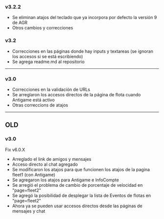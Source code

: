 ### v3.2.2
+ Se eliminan atajos del teclado que ya incorpora por defecto la versión 9 de AGR
+ Otros cambios y correcciones

### v3.2
+ Correcciones en las páginas donde hay inputs y textareas (se ignoran los accesos si se está escribiendo)
+ Se agrega readme.md al repositorio

---

### v3.0
+ Correcciones en la validación de URLs
+ Se arreglaron los accesos directos de la página de flota cuando Antigame está activo
+ Otras correccions de atajos

---

## OLD
### v3.0
Fix v6.0.X
+ Arreglado el link de amigos y mensajes
+ Acceso directo al chat agregado
+ Se modificaron los atajos para que funcionen los atajos de la pagina fleet1 (con Antigame)
+ Se agregaron los atajos para Antigame e InfoCompte
+ Se arregló el problema de cambio de porcentaje de velocidad en "page=fleet2"
+ Se agregó la posibilidad de desplegar la lista de Eventos de flotas en "page=fleet2"
+ Ahora ya se pueden usar accesos directos desde las páginas de mensajes y chat

